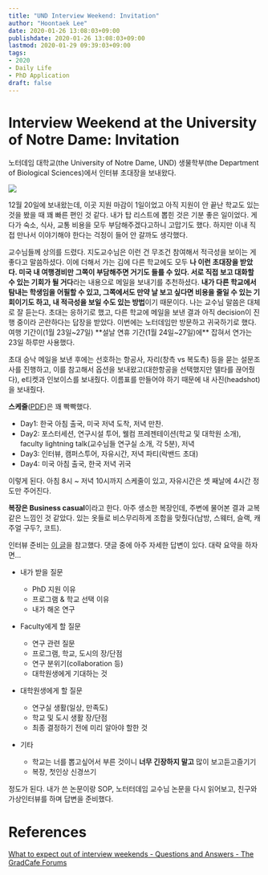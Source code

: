 ```yaml
---
title: "UND Interview Weekend: Invitation"
author: "Hoontaek Lee"
date: 2020-01-26 13:08:03+09:00
publishdate: 2020-01-26 13:08:03+09:00
lastmod: 2020-01-29 09:39:03+09:00
tags:
- 2020
- Daily Life
- PhD Application
draft: false
---
```


# Interview Weekend at the University of Notre Dame: Invitation

노터데임 대학교(the University of Notre Dame, UND) 생물학부(the Department of Biological Sciences)에서 인터뷰 초대장을 보내왔다.

![](/post/20200126_und_visit_prep/und_visit_letter.jpg)

12월 20일에 보내왔는데, 이곳 지원 마감이 1일이었고 아직 지원이 안 끝난 학교도 있는 것을 봤을 때 꽤 빠른 편인 것 같다. 내가 탑 리스트에 뽑힌 것은 기분 좋은 일이었다. 게다가 숙소, 식사, 교통 비용을 모두 부담해주겠다고하니 고맙기도 했다. 하지만 이내 직접 만나서 이야기해야 한다는 걱정이 들어 안 갈까도 생각했다.

교수님들께 상의를 드렸다. 지도교수님은 이런 건 무조건 참여해서 적극성을 보이는 게 좋다고 말씀하셨다. 이에 더해서 가는 김에 다른 학교에도 모두 **나 이런 초대장을 받았다. 미국 내 여행경비만 그쪽이 부담해주면 거기도 들를 수 있다. 서로 직접 보고 대화할 수 있는 기회가 될 거다**라는 내용으로 메일을 보내기를 추천하셨다. **내가 다른 학교에서 탐내는 학생임을 어필할 수 있고, 그쪽에서도 만약 날 보고 싶다면 비용을 줄일 수 있는 기회이기도 하고, 내 적극성을 보일 수도 있는 방법**이기 때문이다. 나는 교수님 말씀은 대체로 잘 듣는다. 초대는 응하기로 했고, 다른 학교에 메일을 보낸 결과 아직 decision이 진행 중이라 곤란하다는 답장을 받았다. 이번에는 노터데임만 방문하고 귀국하기로 했다. 여행 기간이(1월 23일~27일) **설날 연휴 기간(1월 24일~27일)에** 잡혀서 연가는 23일 하루만 사용했다.

초대 승낙 메일을 보낸 후에는 선호하는 항공사, 자리(창측 vs 복도측) 등을 묻는 설문조사를 진행하고, 이를 참고해서 옵션을 보내왔고(대한항공을 선택했지만 델타를 끊어줬다), e티켓과 인보이스를 보내줬다. 이름표를 만들어야 하기 때문에 내 사진(headshot)을 보내줬다.

**스케줄**([PDF](/post/20200126_und_visit_prep/und_visit_schedule.pdf))은 꽤 빡빡했다. 

- Day1: 한국 아침 출국, 미국 저녁 도착, 저녁 만찬.
- Day2: 포스터세션, 연구시설 투어, 웰컴 프레젠테이션(학교 및 대학원 소개), faculty lightning talk(교수님들 연구실 소개, 각 5분), 저녁
- Day3: 인터뷰, 캠퍼스투어, 자유시간, 저녁 파티(락밴드 초대)
- Day4: 미국 아침 출국, 한국 저녁 귀국

이렇게 된다. 아침 8시 ~ 저녁 10시까지 스케줄이 있고, 자유시간은 셋 째날에 4시간 정도만 주어진다.

**복장은 Business casual**이라고 한다. 아주 생소한 복장인데, 주변에 물어본 결과 교복같은 느낌인 것 같았다. 있는 옷들로 비스무리하게 조합을 맞췄다(남방, 스웨터, 슬랙, 캐주얼 구두?, 코트).

인터뷰 준비는 [이 글](https://forum.thegradcafe.com/topic/99952-what-to-expect-out-of-interview-weekends/)을 참고했다. 댓글 중에 아주 자세한 답변이 있다. 대략 요약을 하자면...

- 내가 받을 질문
  - PhD 지원 이유
  - 프로그램 & 학교 선택 이유
  - 내가 해온 연구

- Faculty에게 할 질문
  - 연구 관련 질문
  - 프로그램, 학교, 도시의 장/단점
  - 연구 분위기(collaboration 등)
  - 대학원생에게 기대하는 것
- 대학원생에게 할 질문
  - 연구실 생활(일상, 만족도)
  - 학교 및 도시 생활 장/단점
  - 최종 결정하기 전에 미리 알아야 할한 것 
- 기타
  - 학교는 너를 뽑고싶어서 부른 것이니 **너무 긴장하지 말고** 많이 보고듣고즐기기
  - 복장, 첫인상 신경쓰기

정도가 된다. 내가 쓴 논문이랑 SOP, 노터터데임 교수님 논문을 다시 읽어보고, 친구와 가상인터뷰를 하며 답변을 준비했다.

# References

[What to expect out of interview weekends - Questions and Answers - The GradCafe Forums](https://forum.thegradcafe.com/topic/99952-what-to-expect-out-of-interview-weekends/)
